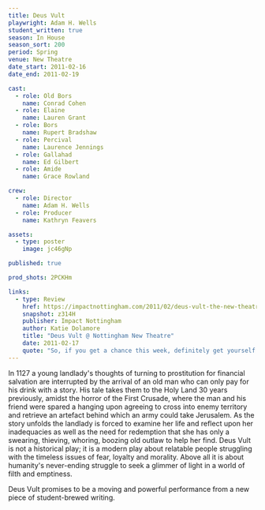```yaml
---
title: Deus Vult
playwright: Adam H. Wells
student_written: true
season: In House
season_sort: 200
period: Spring
venue: New Theatre
date_start: 2011-02-16
date_end: 2011-02-19

cast:
  - role: Old Bors
    name: Conrad Cohen
  - role: Elaine
    name: Lauren Grant
  - role: Bors
    name: Rupert Bradshaw
  - role: Percival
    name: Laurence Jennings
  - role: Gallahad
    name: Ed Gilbert
  - role: Amide
    name: Grace Rowland

crew:
  - role: Director
    name: Adam H. Wells
  - role: Producer
    name: Kathryn Feavers

assets:
  - type: poster
    image: jc46gNp

published: true

prod_shots: 2PCKHm

links:
  - type: Review
    href: https://impactnottingham.com/2011/02/deus-vult-the-new-theatre/
    snapshot: z314H
    publisher: Impact Nottingham
    author: Katie Dolamore
    title: "Deus Vult @ Nottingham New Theatre"
    date: 2011-02-17
    quote: "So, if you get a chance this week, definitely get yourself down to the New Theatre to see this completely fresh piece of student theatre. It will not disappoint!"
---
```


In 1127 a young landlady's thoughts of turning to prostitution for financial salvation are interrupted by the arrival of an old man who can only pay for his drink with a story. His tale takes them to the Holy Land 30 years previously, amidst the horror of the First Crusade, where the man and his friend were spared a hanging upon agreeing to cross into enemy territory and retrieve an artefact behind which an army could take Jerusalem. As the story unfolds the landlady is forced to examine her life and reflect upon her inadequacies as well as the need for redemption that she has only a swearing, thieving, whoring, boozing old outlaw to help her find. Deus Vult is not a historical play; it is a modern play about relatable people struggling with the timeless issues of fear, loyalty and morality. Above all it is about humanity's never-ending struggle to seek a glimmer of light in a world of filth and emptiness.

Deus Vult promises to be a moving and powerful performance from a new piece of student-brewed writing.
